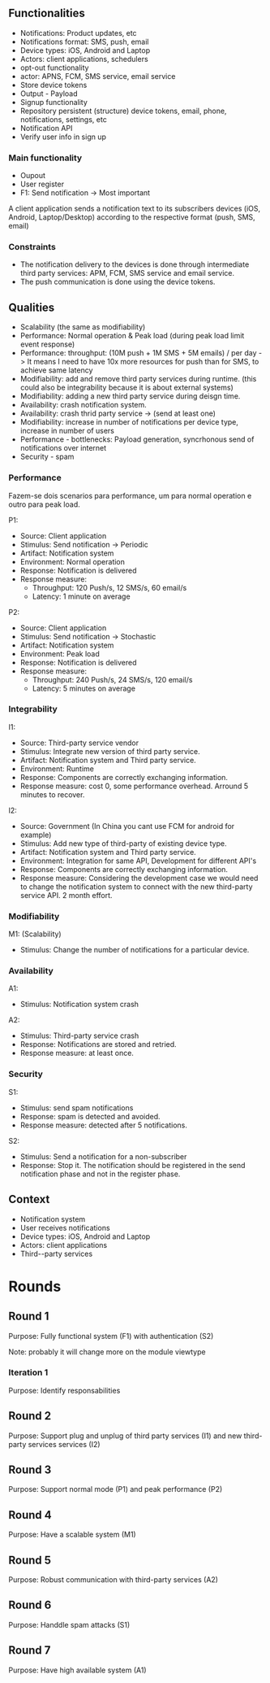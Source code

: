 ## Functionalities

- Notifications: Product updates, etc
- Notifications format: SMS, push, email
- Device types: iOS, Android and Laptop
- Actors: client applications, schedulers
- opt-out functionality
- actor: APNS, FCM, SMS service, email service
- Store device tokens
- Output - Payload
- Signup functionality
- Repository persistent (structure) device tokens, email, phone, notifications, settings, etc
- Notification API
- Verify user info in sign up

### Main functionality

- Oupout
- User register
- F1: Send notification -> Most important

A client application sends a notification text to its subscribers devices (iOS, Android, Laptop/Desktop) according to the respective format (push, SMS, email)

### Constraints

- The notification delivery to the devices is done through intermediate third party services: APM, FCM, SMS service and email service.
- The push communication is done using the device tokens.

## Qualities

- Scalability (the same as modifiability)
- Performance: Normal operation & Peak load (during peak load limit event response)
- Performance: throughput: (10M push + 1M SMS + 5M emails) / per day -> It means I need to have 10x more resources for push than for SMS, to achieve same latency
- Modifiability: add and remove third party services during runtime. (this could also be integrability because it is about external systems)
- Modifiability: adding a new third party service during deisgn time.
- Availability: crash notification system.
- Availability: crash thrid party service -> (send at least one)
- Modifiability: increase in number of notifications per device type, increase in number of users
- Performance - bottlenecks: Payload generation, syncrhonous send of notifications over internet
- Security - spam

### Performance

Fazem-se dois scenarios para performance, um para normal operation e outro para peak load.

P1:

- Source: Client application
- Stimulus: Send notification -> Periodic
- Artifact: Notification system
- Environment: Normal operation
- Response: Notification is delivered
- Response measure:
  - Throughput: 120 Push/s, 12 SMS/s, 60 email/s
  - Latency: 1 minute on average

P2:

- Source: Client application
- Stimulus: Send notification -> Stochastic
- Artifact: Notification system
- Environment: Peak load
- Response: Notification is delivered
- Response measure:
  - Throughput: 240 Push/s, 24 SMS/s, 120 email/s
  - Latency: 5 minutes on average

### Integrability

I1:

- Source: Third-party service vendor
- Stimulus: Integrate new version of third party service.
- Artifact: Notification system and Third party service.
- Environment: Runtime
- Response: Components are correctly exchanging information.
- Response measure: cost 0, some performance overhead. Arround 5 minutes to recover.

I2:

- Source: Government (In China you cant use FCM for android for example)
- Stimulus: Add new type of third-party of existing device type.
- Artifact: Notification system and Third party service.
- Environment: Integration for same API, Development for different API's
- Response: Components are correctly exchanging information.
- Response measure: Considering the development case we would need to change the notification system to connect with the new third-party service API. 2 month effort.

### Modifiability

M1: (Scalability)

- Stimulus: Change the number of notifications for a particular device.

### Availability

A1:

- Stimulus: Notification system crash

A2:

- Stimulus: Third-party service crash
- Response: Notifications are stored and retried.
- Response measure: at least once.

### Security

S1:

- Stimulus: send spam notifications
- Response: spam is detected and avoided.
- Response measure: detected after 5 notifications.

S2:

- Stimulus: Send a notification for a non-subscriber
- Response: Stop it. The notification should be registered in the send notification phase and not in the register phase.

## Context

- Notification system
- User receives notifications
- Device types: iOS, Android and Laptop
- Actors: client applications
- Third--party services

# Rounds

## Round 1

Purpose: Fully functional system (F1) with authentication (S2)

Note: probably it will change more on the module viewtype

### Iteration 1

Purpose: Identify responsabilities

## Round 2

Purpose: Support plug and unplug of third party services (I1) and new third-party services services (I2)

## Round 3

Purpose: Support normal mode (P1) and peak performance (P2)

## Round 4

Purpose: Have a scalable system (M1)

## Round 5

Purpose: Robust communication with third-party services (A2)

## Round 6

Purpose: Handdle spam attacks (S1)

## Round 7

Purpose: Have high available system (A1)

